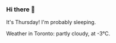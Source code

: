 ### Hi there :wave:

It's Thursday! I'm probably sleeping.

Weather in Toronto: partly cloudy, at -3°C.

